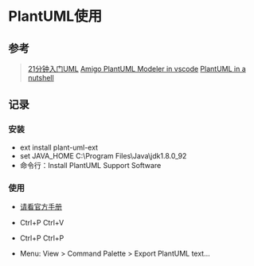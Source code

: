 # PlantUML使用

## 参考

> [21分钟入门UML](http://www.jianshu.com/p/1256e2643923  )
> [Amigo PlantUML Modeler in vscode](https://marketplace.visualstudio.com/items?itemName=self-technologies.plant-uml-ext  )
> [PlantUML in a nutshell](http://plantuml.com/  )

## 记录

### 安装

* ext install plant-uml-ext
* set JAVA_HOME C:\Program Files\Java\jdk1.8.0_92
* 命令行：Install PlantUML Support Software

### 使用

* [请看官方手册](https://marketplace.visualstudio.com/items?itemName=self-technologies.plant-uml-ext  )

* Ctrl+P Ctrl+V
* Ctrl+P Ctrl+P

* Menu: View > Command Palette > Export PlantUML text...
